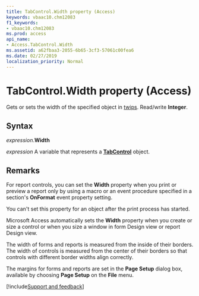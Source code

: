 ```yaml
---
title: TabControl.Width property (Access)
keywords: vbaac10.chm12083
f1_keywords:
- vbaac10.chm12083
ms.prod: access
api_name:
- Access.TabControl.Width
ms.assetid: a62fbaa3-2055-6b65-3cf3-57061c00fea6
ms.date: 02/27/2019
localization_priority: Normal
---
```



# TabControl.Width property (Access)

Gets or sets the width of the specified object in [twips](../language/glossary/vbe-glossary.md#twip). Read/write **Integer**.


## Syntax

_expression_.**Width**

_expression_ A variable that represents a **[TabControl](Access.TabControl.md)** object.


## Remarks

For report controls, you can set the **Width** property when you print or preview a report only by using a macro or an event procedure specified in a section's **OnFormat** event property setting.

You can't set this property for an object after the print process has started.

Microsoft Access automatically sets the **Width** property when you create or size a control or when you size a window in form Design view or report Design view.

The width of forms and reports is measured from the inside of their borders. The width of controls is measured from the center of their borders so that controls with different border widths align correctly. 

The margins for forms and reports are set in the **Page Setup** dialog box, available by choosing **Page Setup** on the **File** menu.



[!include[Support and feedback](~/includes/feedback-boilerplate.md)]